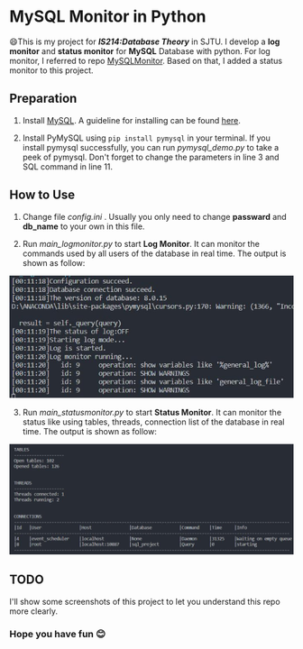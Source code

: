 # MySQL Monitor in Python

:smile:This is my project for ***IS214:Database Theory*** in SJTU. I develop a **log monitor** and **status monitor** for **MySQL** Database with python. For log monitor, I referred to repo [MySQLMonitor](https://github.com/TheKingOfDuck/MySQLMonitor). Based on that, I added a status monitor to this project.

## Preparation
1. Install [MySQL](https://www.mysql.com/). A guideline for installing can be found [here](http://www.runoob.com/mysql/mysql-install.html?tdsourcetag=s_pctim_aiomsg).

2. Install PyMySQL using <code>pip install pymysql</code> in your terminal. If you install pymysql successfully, you can run *pymysql_demo.py* to take a peek of pymysql. Don't forget to change the parameters in line 3 and SQL command in line 11.


## How to Use
1. Change file *config.ini* . Usually you only need to change **passward** and **db_name** to your own in this file.

2. Run *main_logmonitor.py* to start **Log Monitor**. It can monitor the commands used by all users of the database in real time. The output is shown as follow:

![log monitor](/screenshots/log_monitor.jpg)


3. Run *main_statusmonitor.py* to start **Status Monitor**. It can monitor the status like using tables, threads, connection list of the database in real time. The output is shown as follow:

![status monitor](/screenshots/status_monitor.jpg)

## TODO
I'll show some screenshots of this project to let you understand this repo more clearly.


### Hope you have fun :blush:


